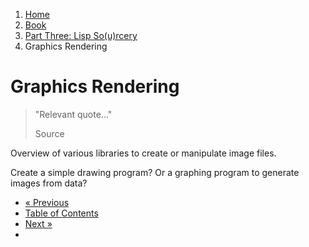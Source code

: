 <ol class="breadcrumb">
  <li><a href="/">Home</a></li>
  <li><a href="/book/">Book</a></li>
  <li><a href="/book/3-0-0-overview/">Part Three: Lisp So(u)rcery</a></li>
  <li class="active">Graphics Rendering</li>
</ol>

# Graphics Rendering

> "Relevant quote..."
> <footer>Source</footer>

Overview of various libraries to create or manipulate image files.

Create a simple drawing program? Or a graphing program to generate images from data?

<ul class="pager">
  <li class="previous"><a href="/book/3-05-0-reverse-engineering/">&laquo; Previous</a></li>
  <li><a href="/book/">Table of Contents</a></li>
  <li class="next"><a href="/book/3-07-0-gaming/">Next &raquo;</a><li>
</ul>
